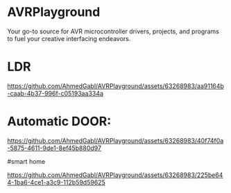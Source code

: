 # AVRPlayground
Your go-to source for AVR microcontroller drivers, projects, and programs to fuel your creative interfacing endeavors.
# LDR

https://github.com/AhmedGabl/AVRPlayground/assets/63268983/aa91164b-caab-4b37-996f-c05193aa334a


# Automatic DOOR:

https://github.com/AhmedGabl/AVRPlayground/assets/63268983/40f74f0a-5875-4611-9de1-8ef45b880d97


#smart home

https://github.com/AhmedGabl/AVRPlayground/assets/63268983/225be644-1ba6-4ce1-a3c9-112b59d59625

